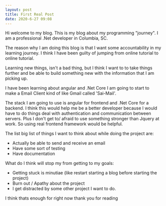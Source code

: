 ```yaml
---
layout: post
title: First Real Post
date: 2020-6-27 09:08
---
```


Hi welcome to my blog. This is my blog about my programming "journey". I am a professional .Net developer in Columbia, SC.

The reason why I am doing this blog is that I want some accountability in my learning journey. I think I have been guilty of jumping from online tutorial to online tutorial.

Learning new things, isn't a bad thing, but I think I want to to take things further and be able to build something new with the information that I am picking up.

I have been learning about angular and .Net Core I am going to start to make a Email Client kind of like Gmail called 'Sai-Mail'.

The stack I am going to use is angular for frontend and .Net Core for a backend. I think this would help me be a better developer because I would have to do things deal with authentication and  communication between servers. Plus I don't get to/ afraid to use something stronger than Jquery at work. So using real frontend framework would be helpful.

The list big list of things I want to think about while doing the project are:

- Actually be able to send and receive an email
- Have some sort of testing 
- Have documentation

What do I think will stop my from getting to my goals: 

- Getting stuck is minutiae (like restart starting a blog before starting the project)
- Burn out / Apathy about the project
- I get distracted by some other project I want to do.

I think thats enough for right now thank you for reading

